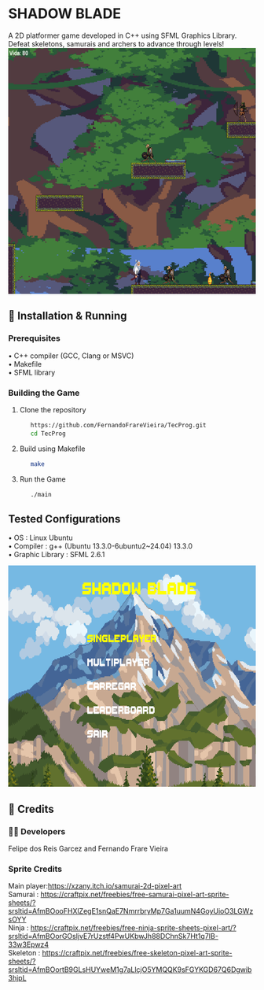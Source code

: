# SHADOW BLADE
   A 2D platformer game developed in C++ using SFML Graphics Library. Defeat skeletons, samurais and archers to advance through levels! <br>
   <img src="assets/imagens/fase1.png" width="750" height="500">
## 🚀 Installation & Running
   ### Prerequisites
   • C++ compiler (GCC, Clang or MSVC) <br>
   • Makefile <br>
   • SFML library <br>
   ### Building the Game
   1. Clone the repository 
      ```sh
         https://github.com/FernandoFrareVieira/TecProg.git
         cd TecProg
      ```
   2. Build using Makefile
         ```sh
            make
         ```
   3. Run the Game
         ```sh
            ./main
         ```
   ## Tested Configurations  
   • OS : Linux Ubuntu    
   • Compiler : g++ (Ubuntu 13.3.0-6ubuntu2~24.04) 13.3.0  
   • Graphic Library : SFML 2.6.1

   
   <img src="assets/imagens/menu.png" width="650" height="450">


## 📜 Credits 
   ### :technologist: Developers 
   Felipe dos Reis Garcez and Fernando Frare Vieira
   ### Sprite Credits 
   Main player:https://xzany.itch.io/samurai-2d-pixel-art  
   Samurai : https://craftpix.net/freebies/free-samurai-pixel-art-sprite-sheets/?srsltid=AfmBOooFHXlZegE1snQaE7NmrrbryMp7Ga1uumN4GoyUioO3LGWzsOYY  
   Ninja : https://craftpix.net/freebies/free-ninja-sprite-sheets-pixel-art/?srsltid=AfmBOorGOsljvE7rUzstf4PwUKbwJh88DChnSk7Ht1q7IB-33w3Epwz4  
   Skeleton : https://craftpix.net/freebies/free-skeleton-pixel-art-sprite-sheets/?srsltid=AfmBOortB9GLsHUYweM1g7aLlcjO5YMQQK9sFGYKGD67Q6Dgwib3hjpL    
   
   
